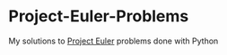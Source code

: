 # Project-Euler-Problems

My solutions to [Project Euler](https://projecteuler.net/archives) problems done with Python
